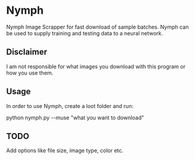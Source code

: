 # Nymph
Nymph Image Scrapper for fast download of sample batches. Nymph can be used to supply training and testing data to a neural network.

## Disclaimer
I am not responsible for what images you download with this program or how you use them.

## Usage
In order to use Nymph, create a loot folder and run:

python nymph.py --muse "what you want to download"

## TODO
Add options like file size, image type, color etc.
